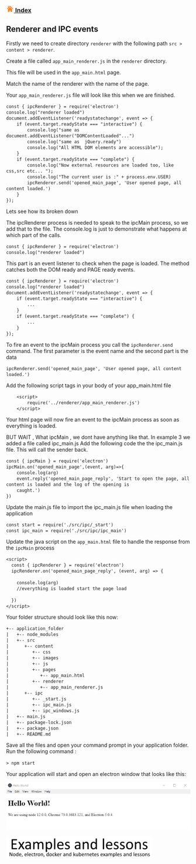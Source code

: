 ### [![Index](https://github.com/Roche-Olivier/help.windows10.nodejs.electron.basics/blob/master/_content/_images/home.png "Index") Index](https://github.com/Roche-Olivier/help.windows10.nodejs.electron.basics)

## Renderer and IPC events

Firstly we need to create directory `renderer` with the following path `src > content > renderer`.



Create a file called `app_main_renderer.js` in the `renderer` directory.

This file will be used in the `app_main.html` page. 

Match the name of the renderer with the name of the page.


Your `app_main_renderer.js` file will look like this when we are finished. 
```
const { ipcRenderer } = require('electron')
console.log("renderer loaded")
document.addEventListener('readystatechange', event => {
    if (event.target.readyState === "interactive") {
        console.log("same as  document.addEventListener("DOMContentLoaded"...") 
        console.log("same as  jQuery.ready") 
        console.log("All HTML DOM elements are accessible");
    }
    if (event.target.readyState === "complete") {
        console.log("Now external resources are loaded too, like css,src etc... ");
        console.log("The current user is :" + process.env.USER)
        ipcRenderer.send('opened_main_page', 'User opened page, all content loaded.')
    }
});
```

Lets see how its broken down

The ipcRenderer process is needed to speak to the ipcMain process, so we add that to the file.
The console.log is just to demonstrate what happens at which part of the calls.
```
const { ipcRenderer } = require('electron')
console.log("renderer loaded")
```


This part is an event listener to check when the page is loaded. The method catches both the DOM ready and PAGE ready events.
```
const { ipcRenderer } = require('electron')
console.log("renderer loaded")
document.addEventListener('readystatechange', event => {
    if (event.target.readyState === "interactive") {
        ...
    }
    if (event.target.readyState === "complete") {
        ...
    }
});
```

To fire an event to the ipcMain process you call the `ipcRenderer.send` command.
The first parameter is the event name and the second part is the data
```
ipcRenderer.send('opened_main_page', 'User opened page, all content loaded.')
```


Add the following script tags in your body of your app_main.html file
```
    <script>
        require('../renderer/app_main_renderer.js')
    </script>
```

Your html page will now fire an event to the ipcMain process as soon as everything is loaded.

BUT WAIT , What ipcMain , we dont have anything like that. In example 3 we added a file called ipc_main.js
Add the following code the the ipc_main.js file. This will call the sender back.
```
const { ipcMain } = require('electron')
ipcMain.on('opened_main_page',(event, arg)=>{
    console.log(arg)
    event.reply('opened_main_page_reply', 'Start to open the page, all content is loaded and the log of the opening is 
    caught.')
})
```

Update the main.js file to import the ipc_main.js file when loading the application
```
const start = require('./src/ipc/_start')
const ipc_main = require('./src/ipc/ipc_main')
```


Update the java script on the `app_main.html` file to handle the response from the `ipcMain` process

```
<script>
  const { ipcRenderer } = require('electron')
  ipcRenderer.on('opened_main_page_reply', (event, arg) => {

    console.log(arg)
    //everything is loaded start the page load

  })
</script>
```



Your folder structure should look like this now:
``` 
+-- application_folder
|   +-- node_modules
|   +-- src
|      +-- content
|         +-- css
|         +-- images
|         +-- js
|         +-- pages
|            +-- app_main.html
|         +-- renderer
|            +-- app_main_renderer.js
|      +-- ipc
|         +-- _start.js
|         +-- ipc_main.js
|         +-- ipc_windows.js
|   +-- main.js
|   +-- package-lock.json
|   +-- package.json
|   +-- README.md
```


Save all the files and open your command prompt in your application folder.
Run the following command :

`> npm start `

Your application will start and open an electron window that looks like this:

![applicaiton_image](https://github.com/Roche-Olivier/help.windows10.nodejs.electron.basics/blob/master/_content/_images/screen/ex1_electron_screen.png "Application screen")

![Examples and lessons](https://github.com/Roche-Olivier/help.windows10.nodejs.electron.basics/blob/master/_content/_images/footer.png "Examples and lessons")



